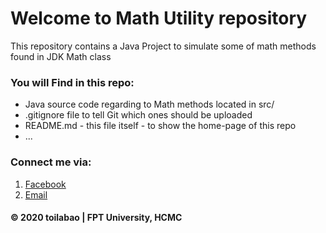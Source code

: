 # Welcome to Math Utility repository
This repository contains a Java Project to simulate some of math methods found in JDK Math class

### You will Find in this repo: 
* Java source code regarding to Math methods located in src/
* .gitignore file to tell Git which ones should be uploaded
* README.md - this file itself - to show the home-page of this repo
* ...

### Connect me via:
1. [Facebook](https://www.facebook.com/bao.thien.nguyen.thanh.291)
2. [Email](baonttse140679@fpt.edu.vn)

#### © 2020 toilabao | FPT University, HCMC